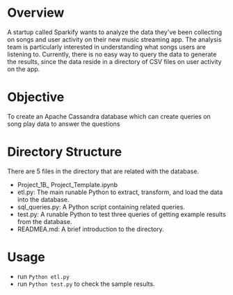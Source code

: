# Overview
A startup called Sparkify wants to analyze the data they've been collecting on songs and user activity on their new music streaming app. The analysis team is particularly interested in understanding what songs users are listening to. Currently, there is no easy way to query the data to generate the results, since the data reside in a directory of CSV files on user activity on the app.

# Objective
To create an Apache Cassandra database which can create queries on song play data to answer the questions

# Directory Structure
There are 5 files in the directory that are related with the database.
- Project_1B_ Project_Template.ipynb
- etl.py: The main runable Python to extract, transform, and load the data into the database.
- sql_queries.py: A Python script containing related queries.
- test.py: A runable Python to test three queries of getting example results from the database.
- READMEA.md: A brief introduction to the directory.

# Usage
- run `Python etl.py`
- run `Python test.py` to check the sample results.

